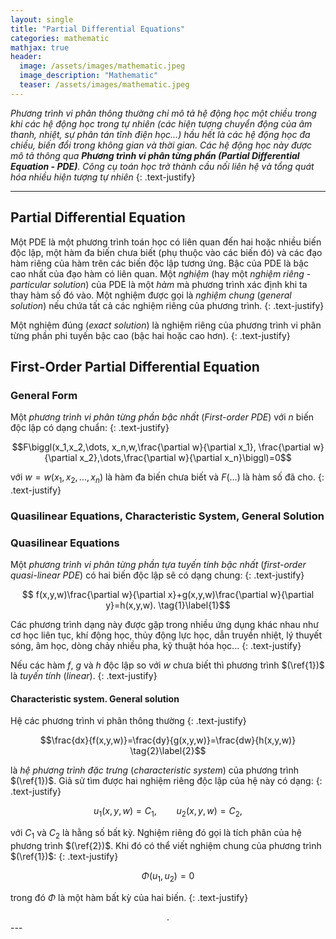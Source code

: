 ```yaml
---
layout: single
title: "Partial Differential Equations"
categories: mathematic
mathjax: true
header:
  image: /assets/images/mathematic.jpeg
  image_description: "Mathematic"
  teaser: /assets/images/mathematic.jpeg
---
```


*Phương trình vi phân thông thường chỉ mô tả hệ động học một chiều trong khi các hệ động học trong tự nhiên (các hiện 
tượng chuyển động của âm thanh, nhiệt, sự phân tán tĩnh điện học...) hầu hết là các hệ động học đa chiều, biến đổi trong 
không gian và thời gian. Các hệ động học này được mô tả thông qua **Phương trình vi phân từng phần (Partial Differential 
Equation - PDE)**. Công cụ toán học trở thành cầu nối liên hệ và tổng quát hóa nhiều hiện tượng tự nhiên*
{: .text-justify}

---

## Partial Differential Equation

Một PDE là một phương trình toán học có liên quan đến hai hoặc nhiều biến độc lập, một hàm đa biến chưa biết (phụ thuộc 
vào các biến đó) và các đạo hàm riêng của hàm trên các biến độc lập tương ứng. Bậc của PDE là bậc cao nhất của đạo hàm 
có liên quan. Một *nghiệm* (hay một *nghiệm riêng* - *particular solution*) của PDE là một *hàm* mà phương trình xác định khi ta thay hàm số đó vào. 
Một nghiệm được gọi là *nghiệm chung* (*general solution*) nếu chứa tất cả các nghiệm riêng của phương trình.
{: .text-justify}

Một nghiệm đúng (*exact solution*) là nghiệm riêng của phương trình vi phân từng phần phi tuyến bậc cao (bậc hai hoặc cao hơn).
{: .text-justify}

## First-Order Partial Differential Equation

### General Form

Một *phương trình vi phân từng phần bậc nhất* (*First-order PDE*) với $n$ biến độc lập có dạng chuẩn:
{: .text-justify}

$$F\biggl(x_1,x_2,\dots, x_n,w,\frac{\partial w}{\partial x_1},
\frac{\partial w}{\partial x_2},\dots,\frac{\partial w}{\partial x_n}\biggl)=0$$

với $w=w(x_1,x_2,\dots, x_n)$ là hàm đa biến chưa biết và $F(\dots)$ là hàm số đã cho.
{: .text-justify}

### Quasilinear Equations, Characteristic System, General Solution

### Quasilinear Equations

Một *phương trình vi phân từng phần tựa tuyến tính bậc nhất* (*first-order quasi-linear PDE*) có hai biến độc lập sẽ có dạng chung:
{: .text-justify}

$$ f(x,y,w)\frac{\partial w}{\partial x}+g(x,y,w)\frac{\partial w}{\partial y}=h(x,y,w). \tag{1}\label{1}$$

Các phương trình dạng này được gặp trong nhiều ứng dụng khác nhau như cơ học liên tục, khí động học, thủy động lực học, 
dẫn truyền nhiệt, lý thuyết sóng, âm học, dòng chảy nhiều pha, kỹ thuật hóa học... 
{: .text-justify}

Nếu các hàm $f$, $g$ và $h$ độc lập so với $w$ chưa biết thì phương trình $(\ref{1})$ là *tuyến tính* (*linear*).
{: .text-justify}

#### Characteristic system. General solution

Hệ các phương trình vi phân thông thường
{: .text-justify}

$$\frac{dx}{f(x,y,w)}=\frac{dy}{g(x,y,w)}=\frac{dw}{h(x,y,w)} \tag{2}\label{2}$$

là *hệ phương trình đặc trưng* (*characteristic system*) của phương trình $(\ref{1})$. Giả sử tìm được hai nghiệm riêng 
độc lập của hệ này có dạng:
{: .text-justify}

$$\tag{3}\label{3}
u_{1}(x, y, w)=C_{1},\qquad u_{2}(x,y,w)=C_{2},$$

với $C_1$ và $C_2$ là hằng số bất kỳ. Nghiệm riêng đó gọi là tích phân của hệ phương trình $(\ref{2})$. Khi đó có thể viết 
nghiệm chung của phương trình $(\ref{1})$:
{: .text-justify}

$$\tag{4}\label{4}
\Phi(u_{1},u_{2})=0$$

trong đó $\Phi$ là một hàm bất kỳ của hai biến.
{: .text-justify}

<div align="center">.</div>
---